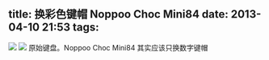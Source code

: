title: 换彩色键帽 Noppoo Choc Mini84
date: 2013-04-10 21:53
tags:
---
![](/img/kb0.jpg)
![](/img/kb1.jpg)
原始键盘。Noppoo Choc Mini84
其实应该只换数字键帽
